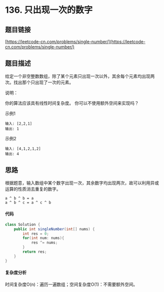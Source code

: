 # 136. 只出现一次的数字
## 题目链接
[https://leetcode-cn.com/problems/single-number/](https://leetcode-cn.com/problems/single-number/)

## 题目描述
给定一个非空整数数组，除了某个元素只出现一次以外，其余每个元素均出现两次。找出那个只出现了一次的元素。

说明：

你的算法应该具有线性时间复杂度。 你可以不使用额外空间来实现吗？

示例1

```
输入: [2,2,1]
输出: 1
```
示例2

```
输入: [4,1,2,1,2]
输出: 4
```
## 思路
根据题意，输入数组中某个数字出现一次，其余数字均出现两次，故可以利用异或运算的性质消去重复的数字。

```
a ^ b ^ b = a
a ^ b ^ c = a ^ c ^ b
```
#### 代码
```java
class Solution {
    public int singleNumber(int[] nums) {
        int res = 0;
        for(int num: nums){
            res ^= nums;
        }
        return res;
    }
}
```
#### 复杂度分析
时间复杂度O(n)：遍历一遍数组；空间复杂度O(1)：不需要额外空间。